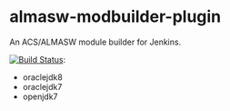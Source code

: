 # almasw-modbuilder-plugin

An ACS/ALMASW module builder for Jenkins.

[![Build Status](https://travis-ci.org/atejeda/almasw-modbuilder-plugin.svg?branch=master)](https://travis-ci.org/atejeda/almasw-modbuilder-plugin):
   * oraclejdk8
   * oraclejdk7
   * openjdk7

 
